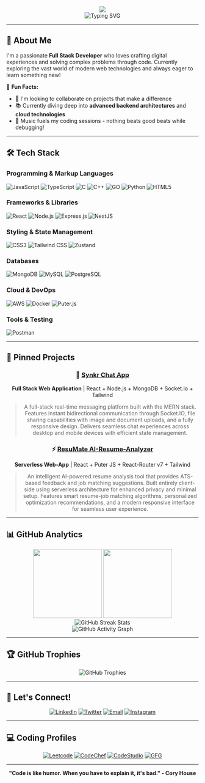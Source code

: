 
<div align="center">
  <img src="https://capsule-render.vercel.app/api?type=waving&color=6C63FF&height=200&section=header&text=HEY,%20I'M%20Mohit%20Gusain%20👋&fontSize=40&fontColor=ffffff" />
</div>
<div align="center">
  <img src="https://readme-typing-svg.herokuapp.com/?lines=Full+Stack+Developer;Problem+Solver;Always+Learning&font=Fira%20Code&center=true&width=380&height=50&duration=4000&pause=1000" alt="Typing SVG">
</div>

---

## 🚀 About Me

I'm a passionate **Full Stack Developer** who loves crafting digital experiences and solving complex problems through code. Currently exploring the vast world of modern web technologies and always eager to learn something new!

🔭 **Fun Facts:**
- 🤝 I'm looking to collaborate on projects that make a difference
- 📚 Currently diving deep into **advanced backend architectures** and **cloud technologies**
- 🎵 Music fuels my coding sessions - nothing beats good beats while debugging!

---

## 🛠️ Tech Stack

### Programming & Markup Languages
<div align="left">
  <img src="https://img.shields.io/badge/JavaScript-F7DF1E?style=for-the-badge&logo=javascript&logoColor=black" alt="JavaScript"/>
  <img src="https://img.shields.io/badge/TypeScript-3178C6?style=for-the-badge&logo=typescript&logoColor=white" alt="TypeScript"/>
  <img src="https://img.shields.io/badge/C-00599C?style=for-the-badge&logo=c&logoColor=white" alt="C"/>
  <img src="https://img.shields.io/badge/C++-00599C?style=for-the-badge&logo=cplusplus&logoColor=white" alt="C++"/>
  <img src="https://img.shields.io/badge/Go-00ADD8?style=for-the-badge&logo=go&logoColor=white" alt="GO"/>
  <img src="https://img.shields.io/badge/Python-3776AB?style=for-the-badge&logo=python&logoColor=white" alt="Python"/>
  <img src="https://img.shields.io/badge/HTML5-E34F26?style=for-the-badge&logo=html5&logoColor=white" alt="HTML5"/>
</div>

### Frameworks & Libraries
<div align="left">
  <img src="https://img.shields.io/badge/React-61DAFB?style=for-the-badge&logo=react&logoColor=black" alt="React"/>
  <img src="https://img.shields.io/badge/Node.js-339933?style=for-the-badge&logo=nodedotjs&logoColor=white" alt="Node.js"/>
  <img src="https://img.shields.io/badge/Express.js-000000?style=for-the-badge&logo=express&logoColor=white" alt="Express.js"/>
  <img src="https://img.shields.io/badge/NestJS-E0234E?style=for-the-badge&logo=nestjs&logoColor=white" alt="NestJS"/>
</div>

### Styling & State Management
<div align="left">
  <img src="https://img.shields.io/badge/CSS3-1572B6?style=for-the-badge&logo=css3&logoColor=white" alt="CSS3"/>
  <img src="https://img.shields.io/badge/Tailwind_CSS-38B2AC?style=for-the-badge&logo=tailwind-css&logoColor=white" alt="Tailwind CSS"/>
  <img src="https://img.shields.io/badge/Zustand-FF6B35?style=for-the-badge&logo=react&logoColor=white" alt="Zustand"/>
</div>

### Databases
<div align="left">
  <img src="https://img.shields.io/badge/MongoDB-47A248?style=for-the-badge&logo=mongodb&logoColor=white" alt="MongoDB"/>
  <img src="https://img.shields.io/badge/MySQL-4479A1?style=for-the-badge&logo=mysql&logoColor=white" alt="MySQL"/>
  <img src="https://img.shields.io/badge/PostgreSQL-336791?style=for-the-badge&logo=postgresql&logoColor=white" alt="PostgreSQL"/>
</div>

### Cloud & DevOps
<div align="left">
  <img src="https://img.shields.io/badge/AWS-232F3E?style=for-the-badge&logo=amazonaws&logoColor=white" alt="AWS"/>
  <img src="https://img.shields.io/badge/Docker-2496ED?style=for-the-badge&logo=docker&logoColor=white" alt="Docker"/>
  <img src="https://img.shields.io/badge/Puter.js-6B46C1?style=for-the-badge&logo=javascript&logoColor=white" alt="Puter.js"/>
</div>
</div>

### Tools & Testing
<div align="left">
  <img src="https://img.shields.io/badge/Postman-FF6C37?style=for-the-badge&logo=postman&logoColor=white" alt="Postman"/>
</div>

---

## 🌟 Pinned Projects

<div align="center">

### 🎯 [Synkr Chat App](https://github.com/mohitgusain8671/Mern-Chat-App)
**Full Stack Web Application** | React + Node.js + MongoDB + Socket.io + Tailwind
> A full-stack real-time messaging platform built with the MERN stack. Features instant bidirectional communication through Socket.IO, file sharing capabilities with image and document uploads, and a fully responsive design. Delivers seamless chat experiences across desktop and mobile devices with efficient state management.

### ⚡ [ResuMate AI-Resume-Analyzer](https://github.com/mohitgusain8671/AI-RESUME-ANALYZER)
**Serverless Web-App** | React + Puter JS + React-Router v7 + Tailwind
> An intelligent AI-powered resume analysis tool that provides ATS-based feedback and job matching suggestions. Built entirely client-side using serverless architecture for enhanced privacy and minimal setup. Features smart resume-job matching algorithms, personalized optimization recommendations, and a modern responsive interface for seamless user experience.


</div>

---

## 📊 GitHub Analytics

<div align="center">
  <img height="180em" src="https://github-readme-stats.vercel.app/api?username=mohitgusain8671&show_icons=true&theme=tokyonight&include_all_commits=true&count_private=true"/>
  <img height="180em" src="https://github-readme-stats.vercel.app/api/top-langs/?username=mohitgusain8671&layout=compact&langs_count=8&theme=tokyonight"/>
</div>

<div align="center">
  <img src="https://github-readme-streak-stats.herokuapp.com/?user=mohitgusain8671&theme=tokyonight" alt="GitHub Streak Stats"/>
</div>

<div align="center">
  <img src="https://github-readme-activity-graph.vercel.app/graph?username=mohitgusain8671&theme=tokyo-night&hide_border=true" alt="GitHub Activity Graph"/>
</div>

---

## 🏆 GitHub Trophies

<div align="center">
  <img src="https://github-profile-trophy.vercel.app/?username=mohitgusain8671&theme=onedark&no-frame=true&row=2&column=4" alt="GitHub Trophies" />
</div>

---

## 🤝 Let's Connect!

<div align="center">
  
[![LinkedIn](https://img.shields.io/badge/LinkedIn-0077B5?style=for-the-badge&logo=linkedin&logoColor=white)](https://www.linkedin.com/in/mohit-gusain-9b687a257/)
[![Twitter](https://img.shields.io/badge/Twitter-1DA1F2?style=for-the-badge&logo=twitter&logoColor=white)](https://x.com/mohitgusain8671)
[![Email](https://img.shields.io/badge/Email-D14836?style=for-the-badge&logo=gmail&logoColor=white)](mailto:mohitgusain8671@gmail.com)
[![Instagram](https://img.shields.io/badge/Instagram-E4405F?style=for-the-badge&logo=instagram&logoColor=white)](https://www.instagram.com/mohit_8671_/)

</div>

---

## 💻 Coding Profiles
<div align="center">

[![Leetcode](https://img.shields.io/badge/LeetCode-FFA116?style=for-the-badge&logo=leetcode&logoColor=black)](https://leetcode.com/mohitgusain8671)
[![CodeChef](https://img.shields.io/badge/CodeChef-5B4638?style=for-the-badge&logo=codechef&logoColor=white)](https://www.codechef.com/users/mohit8671)
[![CodeStudio](https://img.shields.io/badge/Coding_Ninjas-DD6620?style=for-the-badge&logo=codingninjas&logoColor=white)](https://www.naukri.com/code360/profile/d33efc58-981f-4418-bfe5-63966f889641)
[![GFG](https://img.shields.io/badge/GeeksforGeeks-0F9D58?style=for-the-badge&logo=geeksforgeeks&logoColor=white)](https://www.geeksforgeeks.org/user/mohitgus3nws/)

</div>

---


<div align="center">
<!--   <img src="https://komarev.com/ghpvc/?username=mohitgusain8671&style=for-the-badge&color=blueviolet" alt="Profile Views"/> -->
  
  **"Code is like humor. When you have to explain it, it's bad." - Cory House**
</div>

<!-- [![Portfolio](https://img.shields.io/badge/Portfolio-FF5722?style=for-the-badge&logo=google-chrome&logoColor=white)](https://mohitgusain.dev) -->
